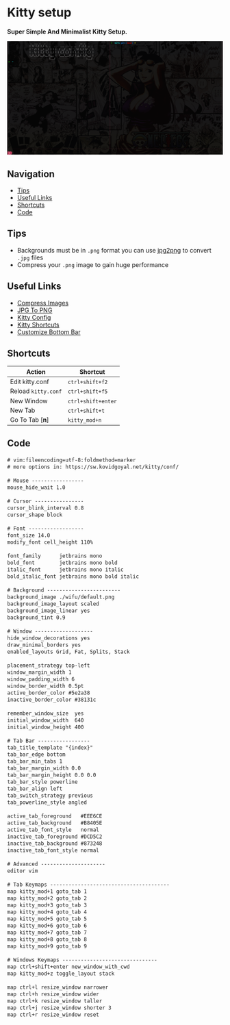 # Kitty setup

**Super Simple And Minimalist Kitty Setup.**

![Logo](https://github.com/mr-ema/dotfiles/blob/main/config/kitty/wifu/screenshot.png?raw=true)

## Navigation

- [Tips](https://github.com/mr-ema/dotfiles/tree/main/config/kitty#tips)
- [Useful Links](https://github.com/mr-ema/dotfiles/tree/main/config/kitty#useful-links)
- [Shortcuts](https://github.com/mr-ema/dotfiles/tree/main/config/kitty#shortcuts)
- [Code](https://github.com/mr-ema/dotfiles/tree/main/config/kitty#tips)

## Tips

- Backgrounds must be in `.png` format you can use [jpg2png](https://jpg2png.com/) to convert `.jpg` files
- Compress your `.png` image to gain huge performance


## Useful Links

- [Compress Images](https://compresspng.com/)
- [JPG To PNG](https://jpg2png.com/)
- [Kitty Config](https://sw.kovidgoyal.net/kitty/conf)
- [Kitty Shortcuts](https://sw.kovidgoyal.net/kitty/overview)
- [Customize Bottom Bar](https://sw.kovidgoyal.net/kitty/conf/#tab-bar)


## Shortcuts

| Action                | Shortcut              |
| --------------------- | --------------------- |
| Edit kitty.conf       | `ctrl+shift+f2`       |
| Reload `kitty.conf`   | `ctrl+shift+f5`       |
| New Window            | `ctrl+shift+enter`    |
| New Tab               | `ctrl+shift+t`        |
| Go To Tab [**n**]     | `kitty_mod+n`         |

## Code

```
# vim:fileencoding=utf-8:foldmethod=marker
# more options in: https://sw.kovidgoyal.net/kitty/conf/

# Mouse -----------------
mouse_hide_wait 1.0

# Cursor ----------------
cursor_blink_interval 0.8
cursor_shape block

# Font ------------------
font_size 14.0
modify_font cell_height 110%

font_family      jetbrains mono
bold_font        jetbrains mono bold
italic_font      jetbrains mono italic
bold_italic_font jetbrains mono bold italic

# Background ------------------------ 
background_image ./wifu/default.png
background_image_layout scaled
background_image_linear yes
background_tint 0.9

# Window -------------------
hide_window_decorations yes
draw_minimal_borders yes
enabled_layouts Grid, Fat, Splits, Stack

placement_strategy top-left
window_margin_width 1
window_padding_width 6
window_border_width 0.5pt
active_border_color #5e2a38
inactive_border_color #38131c

remember_window_size  yes
initial_window_width  640
initial_window_height 400

# Tab Bar -----------------
tab_title_template "{index}"
tab_bar_edge bottom
tab_bar_min_tabs 1
tab_bar_margin_width 0.0
tab_bar_margin_height 0.0 0.0
tab_bar_style powerline
tab_bar_align left
tab_switch_strategy previous
tab_powerline_style angled

active_tab_foreground   #EEE6CE
active_tab_background   #B8405E
active_tab_font_style   normal
inactive_tab_foreground #DCD5C2
inactive_tab_background #873248
inactive_tab_font_style normal

# Advanced ---------------------
editor vim

# Tab Keymaps ---------------------------------------
map kitty_mod+1 goto_tab 1
map kitty_mod+2 goto_tab 2
map kitty_mod+3 goto_tab 3
map kitty_mod+4 goto_tab 4
map kitty_mod+5 goto_tab 5
map kitty_mod+6 goto_tab 6
map kitty_mod+7 goto_tab 7
map kitty_mod+8 goto_tab 8
map kitty_mod+9 goto_tab 9

# Windows Keymaps -------------------------------
map ctrl+shift+enter new_window_with_cwd
map kitty_mod+z toggle_layout stack

map ctrl+l resize_window narrower
map ctrl+h resize_window wider
map ctrl+k resize_window taller
map ctrl+j resize_window shorter 3
map ctrl+r resize_window reset
```
